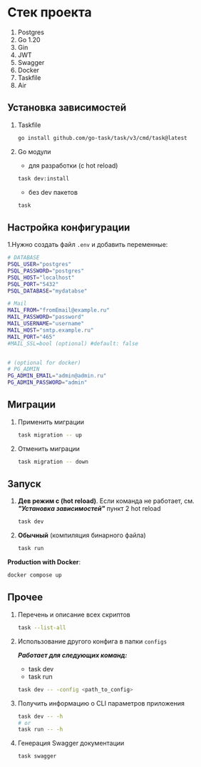 # Стек проекта

1. Postgres
2. Go 1.20
3. Gin
4. JWT
5. Swagger
6. Docker
7. Taskfile
8. Air

## Установка зависимостей

1. Taskfile

    ```bash
    go install github.com/go-task/task/v3/cmd/task@latest
    ```

2. Go модули

    - для разработки (с hot reload)

    ```bash
    task dev:install
    ```

    - без dev пакетов

    ```bash
    task
    ```

## Настройка конфигурации  

1.Нужно создать файл `.env` и добавить переменные:

```bash
# DATABASE
PSQL_USER="postgres"
PSQL_PASSWORD="postgres"
PSQL_HOST="localhost"
PSQL_PORT="5432"
PSQL_DATABASE="mydatabse"

# Mail
MAIL_FROM="fromEmail@example.ru"
MAIL_PASSWORD="password"
MAIL_USERNAME="username"
MAIL_HOST="smtp.example.ru"
MAIL_PORT="465"
#MAIL_SSL=bool (optional) #default: false


# (optional for docker)
# PG_ADMIN
PG_ADMIN_EMAIL="admin@admin.ru"
PG_ADMIN_PASSWORD="admin"
```

## Миграции

1. Применить миграции

    ```bash
    task migration -- up
    ```

2. Отменить миграции

    ```bash
    task migration -- down
    ```

## Запуск

1. **Дев режим с (hot reload)**. Если команда не работает, см. ***"Установка зависимостей"*** пункт 2 hot reload

    ```bash
    task dev
    ```

2. **Обычный** (компиляция бинарного файла)

    ```bash
    task run
    ```

**Production with Docker**:

```bash
docker compose up
```

## Прочее

1. Перечень и описание всех скриптов

    ```bash
    task --list-all
    ```

2. Использование другого конфига в папки `configs`

    ***Работает для следующих команд:***
    - task dev
    - task run

    ```bash
    task dev -- -config <path_to_config>
    ```

3. Получить информацию о CLI параметров приложения

    ```bash
    task dev -- -h
    # or
    task run -- -h
    ```

4. Генерация Swagger документации

    ```bash
    task swagger
    ```
